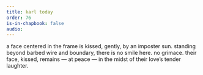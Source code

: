 ```yaml
---
title: karl today
order: 76
is-in-chapbook: false
audio: 
---
```

a face centered in the frame is kissed, gently, by an imposter sun. standing beyond barbed wire and boundary, there is no smile here. no grimace. their face, kissed, remains — at peace — in the midst of their love’s tender laughter.
